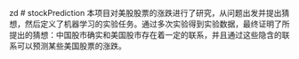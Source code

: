 zd # stockPrediction
本项目对美股股票的涨跌进行了研究，从问题出发并提出猜想，然后定义了机器学习的实验任务。通过多次实验得到实验数据，最终证明了所提出的猜想：中国股市确实和美国股市存在着一定的联系，并且通过这些隐含的联系可以预测某些美国股票的涨跌。
